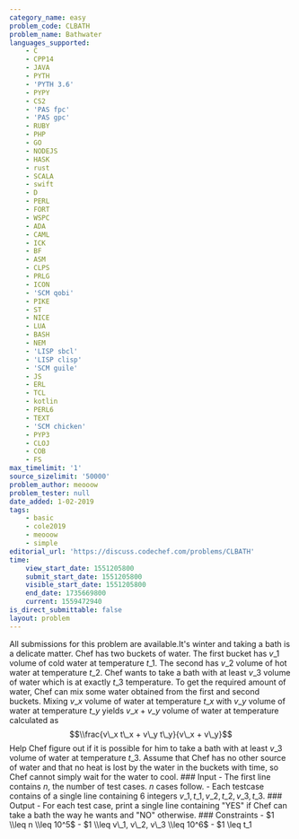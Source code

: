```yaml
---
category_name: easy
problem_code: CLBATH
problem_name: Bathwater
languages_supported:
    - C
    - CPP14
    - JAVA
    - PYTH
    - 'PYTH 3.6'
    - PYPY
    - CS2
    - 'PAS fpc'
    - 'PAS gpc'
    - RUBY
    - PHP
    - GO
    - NODEJS
    - HASK
    - rust
    - SCALA
    - swift
    - D
    - PERL
    - FORT
    - WSPC
    - ADA
    - CAML
    - ICK
    - BF
    - ASM
    - CLPS
    - PRLG
    - ICON
    - 'SCM qobi'
    - PIKE
    - ST
    - NICE
    - LUA
    - BASH
    - NEM
    - 'LISP sbcl'
    - 'LISP clisp'
    - 'SCM guile'
    - JS
    - ERL
    - TCL
    - kotlin
    - PERL6
    - TEXT
    - 'SCM chicken'
    - PYP3
    - CLOJ
    - COB
    - FS
max_timelimit: '1'
source_sizelimit: '50000'
problem_author: meooow
problem_tester: null
date_added: 1-02-2019
tags:
    - basic
    - cole2019
    - meooow
    - simple
editorial_url: 'https://discuss.codechef.com/problems/CLBATH'
time:
    view_start_date: 1551205800
    submit_start_date: 1551205800
    visible_start_date: 1551205800
    end_date: 1735669800
    current: 1559472940
is_direct_submittable: false
layout: problem
---
```

All submissions for this problem are available.It's winter and taking a bath is a delicate matter. Chef has two buckets of water. The first bucket has $v\_1$ volume of cold water at temperature $t\_1$. The second has $v\_2$ volume of hot water at temperature $t\_2$. Chef wants to take a bath with at least $v\_3$ volume of water which is at exactly $t\_3$ temperature. To get the required amount of water, Chef can mix some water obtained from the first and second buckets. Mixing $v\_x$ volume of water at temperature $t\_x$ with $v\_y$ volume of water at temperature $t\_y$ yields $v\_x + v\_y$ volume of water at temperature calculated as $$\\frac{v\_x t\_x + v\_y t\_y}{v\_x + v\_y}$$ Help Chef figure out if it is possible for him to take a bath with at least $v\_3$ volume of water at temperature $t\_3$. Assume that Chef has no other source of water and that no heat is lost by the water in the buckets with time, so Chef cannot simply wait for the water to cool. ### Input - The first line contains $n$, the number of test cases. $n$ cases follow. - Each testcase contains of a single line containing 6 integers $v\_1, t\_1, v\_2, t\_2, v\_3, t\_3$. ### Output - For each test case, print a single line containing "YES" if Chef can take a bath the way he wants and "NO" otherwise. ### Constraints - $1 \\leq n \\leq 10^5$ - $1 \\leq v\_1, v\_2, v\_3 \\leq 10^6$ - $1 \\leq t\_1
